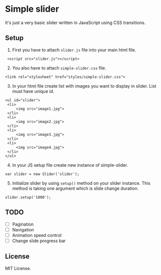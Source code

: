 # Simple slider 

It's just a very basic slider written in JavaScript using CSS transitions.

## Setup 

1. First you have to attach `slider.js` file into your main html file. 
```
 <script src="slider.js"></script>
 ```
 
2. You also have to attach `simple-slider.css` file. 
```
<link rel="stylesheet" href="styles/simple-slider.css">
```
 
3. In your html file create list with images you want to display in slider. List must have unique id. 
```
<ul id="slider">
 <li>
     <img src="image1.jpg">
 </li>
 <li>
     <img src="image2.jpg">
 </li>
 <li>
     <img src="image3.jpg">
 </li>
 <li>
     <img src="image4.jpg">
 </li>
</ul>
```

4. In your JS setup file create new instance of simple-slider.  
```
var slider = new Slider('slider');
```

5. Initialize slider by using `setup()` method on your slider instance. This method is taking one argument which is slide change duration. 
```
slider.setup('1000');
 ```
 
## TODO
 
- [ ] Pagination
- [ ] Navigation
- [ ] Animation speed control
- [ ] Change slide progress bar 

## License

MIT License. 
